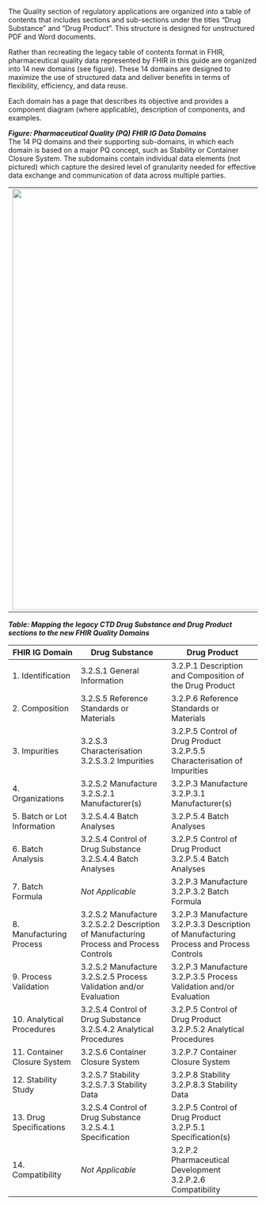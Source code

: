 The Quality section of regulatory applications are organized into a table of contents that includes sections and sub-sections under the titles “Drug Substance” and “Drug Product”. This structure is designed for unstructured PDF and Word documents.

Rather than recreating the legacy table of contents format in FHIR, pharmaceutical quality data represented by FHIR in this guide are organized into 14 new domains (see figure). These 14 domains are designed to maximize the use of structured data and deliver benefits in terms of flexibility, efficiency, and data reuse.

Each domain has a page that describes its objective and provides a component diagram (where applicable), description of components, and examples.
<html>
<body>
<p><b><i>Figure: Pharmaceutical Quality (PQ) FHIR IG Data Domains</i></b>
<br>The 14 PQ domains and their supporting sub-domains, in which each domain is based on a major PQ concept, such as Stability or Container Closure System. The subdomains contain individual data elements (not pictured) which capture the desired level of granularity needed for effective data exchange and communication of data across multiple parties.</p>

<table>
<tr><td><img src="all-domains-dx-PQ.png" width="850"/></td></tr>
</table>

<p><b><i>Table: Mapping the legacy CTD Drug Substance and Drug Product sections to the new FHIR Quality Domains</i></b></p>

<table>
<thead>
  <tr>
    <th>FHIR IG Domain</th>
    <th>Drug Substance</th>
    <th>Drug Product</th>
  </tr>
</thead>
<tbody>
  <tr>
    <td>1. Identification</td>
    <td>3.2.S.1 General Information</td>
    <td>3.2.P.1 Description and Composition of the Drug Product</td>
  </tr>
  <tr>
    <td>2. Composition</td>
    <td>3.2.S.5 Reference Standards or Materials</td>
    <td>3.2.P.6 Reference Standards or Materials</td>
  </tr>
  <tr>
    <td>3. Impurities</td>
    <td>3.2.S.3 Characterisation
    <br>   3.2.S.3.2 Impurities</td>
    <td>3.2.P.5 Control of Drug Product
    <br>   3.2.P.5.5 Characterisation of Impurities</td>
  </tr>
  <tr>
    <td>4. Organizations</td>
    <td>3.2.S.2 Manufacture
    <br>   3.2.S.2.1 Manufacturer(s)</td>
    <td>3.2.P.3 Manufacture
    <br>   3.2.P.3.1 Manufacturer(s)</td>
  </tr>
  <tr>
    <td>5. Batch or Lot Information</td>
    <td>3.2.S.4.4 Batch Analyses</td>
    <td>3.2.P.5.4 Batch Analyses</td>
  </tr>
  <tr>
    <td>6. Batch Analysis</td>
    <td>3.2.S.4 Control of Drug Substance
    <br>   3.2.S.4.4 Batch Analyses</td>
    <td>3.2.P.5 Control of Drug Product
    <br>   3.2.P.5.4 Batch Analyses</td>
  </tr>
  <tr>
    <td>7. Batch Formula</td>
    <td><i>Not Applicable</i></td>
    <td>3.2.P.3 Manufacture
    <br>   3.2.P.3.2 Batch Formula</td>
  </tr>
  <tr>
    <td>8. Manufacturing Process</td>
    <td>3.2.S.2 Manufacture
    <br>   3.2.S.2.2 Description of Manufacturing Process and Process Controls</td>
    <td>3.2.P.3 Manufacture
    <br>   3.2.P.3.3 Description of Manufacturing Process and Process Controls</td>
  </tr>
  <tr>
    <td>9. Process Validation</td>
    <td>3.2.S.2 Manufacture
    <br>   3.2.S.2.5 Process Validation and/or Evaluation</td>
    <td>3.2.P.3 Manufacture
    <br>   3.2.P.3.5 Process Validation and/or Evaluation</td>
  </tr>
  <tr>
    <td>10. Analytical Procedures</td>
    <td>3.2.S.4 Control of Drug Substance
    <br>   3.2.S.4.2 Analytical Procedures</td>
    <td>3.2.P.5 Control of Drug Product
    <br>   3.2.P.5.2 Analytical Procedures</td>
  </tr>
  <tr>
  <tr>
    <td>11. Container Closure System</td>
    <td>3.2.S.6 Container Closure System</td>
    <td>3.2.P.7 Container Closure System</td>
  </tr>
  <tr>
    <td>12. Stability Study</td>
    <td>3.2.S.7 Stability
    <br>   3.2.S.7.3 Stability Data</td>
    <td>3.2.P.8 Stability
    <br>   3.2.P.8.3 Stability Data</td>
  </tr>
  <tr>
    <td>13. Drug Specifications</td>
    <td>3.2.S.4 Control of Drug Substance
    <br>   3.2.S.4.1 Specification</td>
    <td>3.2.P.5 Control of Drug Product
    <br>   3.2.P.5.1 Specification(s)</td>
  </tr>
  <tr>
    <td>14. Compatibility</td>
    <td><i>Not Applicable</i></td>
    <td>3.2.P.2 Pharmaceutical Development
    <br>   3.2.P.2.6 Compatibility</td>
  </tr>
</tbody>
</table>
</body>
</html>